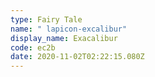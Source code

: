 ```yaml
---
type: Fairy Tale
name: " lapicon-excalibur"
display_name: Exacalibur
code: ec2b
date: 2020-11-02T02:22:15.080Z
---
```

